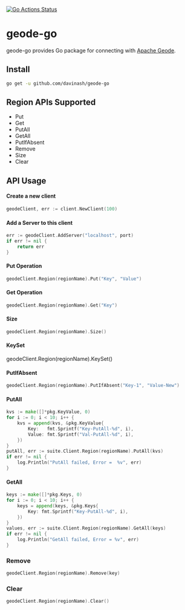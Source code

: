 [![Go Actions Status](https://github.com/davinash/geode-go/workflows/Go/badge.svg)](https://github.com/davinash/geode-go/actions)
# geode-go
geode-go provides Go package for connecting with [Apache Geode](https://geode.apache.org/).

## Install
```bash
go get -u github.com/davinash/geode-go
```

## Region APIs Supported
* Put
* Get
* PutAll
* GetAll
* PutIfAbsent
* Remove
* Size
* Clear

## API Usage
#### Create a new client 
```go
geodeClient, err := client.NewClient(100)
```
#### Add a Server to this client
```go
err := geodeClient.AddServer("localhost", port)
if err != nil {
    return err
}
```
#### Put Operation
```go
geodeClient.Region(regionName).Put("Key", "Value")
```
#### Get Operation
```go
geodeClient.Region(regionName).Get("Key")
```
#### Size
```go
geodeClient.Region(regionName).Size()
```
#### KeySet
geodeClient.Region(regionName).KeySet()
#### PutIfAbsent
```go
geodeClient.Region(regionName).PutIfAbsent("Key-1", "Value-New")
```
#### PutAll
```go
kvs := make([]*pkg.KeyValue, 0)
for i := 0; i < 10; i++ {
    kvs = append(kvs, &pkg.KeyValue{
        Key:   fmt.Sprintf("Key-PutAll-%d", i),
        Value: fmt.Sprintf("Val-PutAll-%d", i),
    })
}
putAll, err := suite.Client.Region(regionName).PutAll(kvs)
if err != nil {
    log.Println("PutAll failed, Error =  %v", err)
}
```
#### GetAll
```go
keys := make([]*pkg.Keys, 0)
for i := 0; i < 10; i++ {
    keys = append(keys, &pkg.Keys{
        Key: fmt.Sprintf("Key-PutAll-%d", i),
    })
}
values, err := suite.Client.Region(regionName).GetAll(keys)
if err != nil {
    log.Println("GetAll failed, Error = %v", err)
}
```
### Remove
```go
geodeClient.Region(regionName).Remove(key)
```
### Clear
```go
geodeClient.Region(regionName).Clear()
```